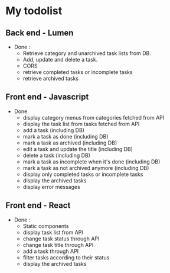 # My todolist

## Back end - Lumen

- Done :
  - Retrieve category and unarchived task lists from DB.
  - Add, update and delete a task.
  - CORS
  - retrieve completed tasks or incomplete tasks
  - retrieve archived tasks

## Front end - Javascript

- Done
  - display category menus from categories fetched from API
  - display the task list from tasks fetched from API
  - add a task (including DB)
  - mark a task as done (including DB)
  - mark a task as archived (including DB)
  - edit a task and update the title (including DB)
  - delete a task (including DB)
  - mark a task as incomplete when it's done (including DB)
  - mark a task as not archived anymore (including DB)
  - display only completed tasks or incomplete tasks
  - display the archived tasks
  - display error messages

## Front end - React

- Done :
  - Static components
  - display task list from API
  - change task status through API
  - change task title through API
  - add a task through API
  - filter tasks according to their status
  - display the archived tasks